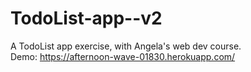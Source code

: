# TodoList-app--v2
A TodoList app exercise, with Angela's web dev course. <br/>
Demo: https://afternoon-wave-01830.herokuapp.com/
